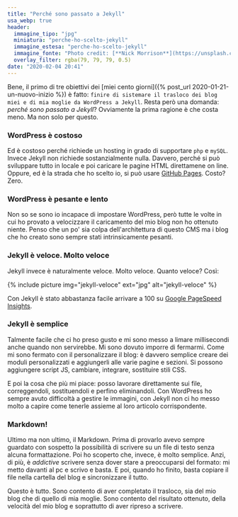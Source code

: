 ```yaml
---
title: "Perché sono passato a Jekyll"
usa_webp: true
header:
  immagine_tipo: "jpg"
  miniatura: "perche-ho-scelto-jekyll"
  immagine_estesa: "perche-ho-scelto-jekyll"
  immagine_fonte: "Photo credit: [**Nick Morrison**](https://unsplash.com/@nickmorrison)"
  overlay_filter: rgba(79, 79, 79, 0.5)
date: "2020-02-04 20:41"
---
```


Bene, il primo di tre obiettivi dei [miei cento giorni]({% post_url 2020-01-21-un-nuovo-inizio %}) è fatto: `finire di sistemare il trasloco dei blog miei e di mia moglie da WordPress a Jekyll`. Resta però una domanda: _perché sono passato a Jekyll_? Ovviamente la prima ragione è che costa meno. Ma non solo per questo.

### WordPress è costoso

Ed è costoso perché richiede un hosting in grado di supportare `php` e `mySQL`. Invece Jekyll non richiede sostanzialmente nulla. Davvero, perché si può sviluppare tutto in locale e poi caricare le pagine HTML direttamene on line. Oppure, ed è la strada che ho scelto io, si può usare [GitHub Pages](https://pages.github.com/). Costo? Zero.

### WordPress è pesante e lento

Non so se sono io incapace di impostare WordPress, però tutte le volte in cui ho provato a velocizzare il caricamento del mio blog non ho ottenuto niente. Penso che un po' sia colpa dell'architettura di questo CMS ma i blog che ho creato sono sempre stati intrinsicamente pesanti.

### Jekyll è veloce. Molto veloce

Jekyll invece è naturalmente veloce. Molto veloce. Quanto veloce? Così:

{% include picture img="jekyll-veloce" ext="jpg" alt="jekyll-veloce" %}

Con Jekyll è stato abbastanza facile arrivare a 100 su [Google PageSpeed Insights](https://developers.google.com/speed/pagespeed/insights/).

### Jekyll è semplice

Talmente facile che ci ho preso gusto e mi sono messo a limare millisecondi anche quando non servirebbe. Mi sono dovuto imporre di fermarmi. Come mi sono fermato con il personalizzare il blog: è davvero semplice creare dei moduli personalizzati e aggiungerli alle varie pagine e sezioni. Si possono aggiungere script JS, cambiare, integrare, sostituire stili CSS.

E poi la cosa che più mi piace: posso lavorare direttamente sui file, correggendoli, sostituendoli e perfino eliminandoli. Con WordPress ho sempre avuto difficoltà a gestire le immagini, con Jekyll non ci ho messo molto a capire come tenerle assieme al loro articolo corrispondente.

### Markdown!

Ultimo ma non ultimo, il Markdown. Prima di provarlo avevo sempre guardato con sospetto la possibilità di scrivere su un file di testo senza alcuna formattazione. Poi ho scoperto che, invece, è molto semplice. Anzi, di più, è _addictive_ scrivere senza dover stare a preoccuparsi del formato: mi metto davanti al pc e scrivo e basta. E poi, quando ho finito, basta copiare il file nella cartella del blog e sincronizzare il tutto.

Questo è tutto. Sono contento di aver completato il trasloco, sia del mio blog che di quello di mia moglie. Sono contento del risultato ottenuto, della velocità del mio blog e soprattutto di aver ripreso a scrivere.
